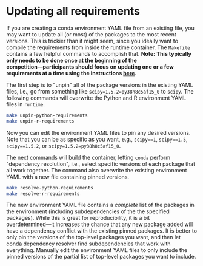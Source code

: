 # Updating all requirements

If you are creating a conda environment YAML file from an existing file, you may want to update all (or most) of the packages to the most recent versions. This is trickier than it might seem, since you ideally want to compile the requirements from inside the runtime container. The `Makefile` contains a few helpful commands to accomplish that. **Note: This typically only needs to be done once at the beginning of the competition―participants should focus on updating one or a few requirements at a time using the instructions [here](README.md/#2-updating-the-runtime-packages).**

The first step is to "unpin" all of the package versions in the existing YAML files, i.e., go from something like `scipy=1.5.2=py38h8c5af15_0` to `scipy`. The following commands will overwrite the Python and R environment YAML files in `runtime`.

```bash
make unpin-python-requirements
make unpin-r-requirements
```

Now you can edit the environment YAML files to pin any desired versions. Note that you can be as specific as you want, e.g., `scipy==1`, `scipy==1.5`, `scipy==1.5.2`, or `scipy=1.5.2=py38h8c5af15_0`.

The next commands will build the container, letting `conda` perform "dependency resolution", i.e., select specific versions of each package that all work together. The command also overwrite the existing environment YAML with a new file containing pinned versions.

```bash
make resolve-python-requirements
make resolve-r-requirements
```

The new environment YAML file contains a _complete_ list of the packages in the environment (including subdependencies of the the specified packages). While this is great for reproducibility, it is a bit overdetermined―it increases the chance that any new package added will have a dependency conflict with the existing pinned packages. It is better to only pin the versions of the top-level packages you want, and then let conda dependency resolver find subdependencies that work with everything. Manually edit the environment YAML files to only include the pinned versions of the partial list of top-level packages you want to include.
